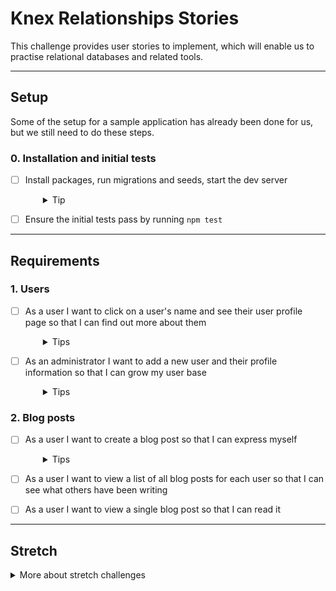 # Knex Relationships Stories

This challenge provides user stories to implement, which will enable us to practise relational databases and related tools.

---

## Setup

Some of the setup for a sample application has already been done for us, but we still need to do these steps.

### 0. Installation and initial tests

- [ ] Install packages, run migrations and seeds, start the dev server
  <details style="padding-left: 2em">
    <summary>Tip</summary>

    Commands might look like this:

    ```
    npm i
    npx knex migrate:latest
    npx knex seed:run
    npm run dev
    ```

    This will create and populate the database with the existing migrations and seeds, and start the server with `nodemon`.
  </details>

- [ ] Ensure the initial tests pass by running `npm test`

---

## Requirements

### 1. Users

- [ ] As a user I want to click on a user's name and see their user profile page so that I can find out more about them
  <details style="padding-left: 2em">
    <summary>Tips</summary>

    - This is a one to one relationship: a user has **ONE** profile page
    - We'll need a `profiles` table with a `user_id` column and some other useful information about the user, like their URL and maybe a profile picture
  </details>

- [ ] As an administrator I want to add a new user and their profile information so that I can grow my user base
  <details style="padding-left: 2em">
    <summary>Tips</summary>

    - This will involve writing to more than one table in separate queries
    - Create a form to enter the user information, and a route which will be the form's action
  </details>

### 2. Blog posts
- [ ] As a user I want to create a blog post so that I can express myself
  <details style="padding-left: 2em">
    <summary>Tips</summary>
  
    - This is a one to many relationship: a user has **MANY** blog posts
    - We'll need a `posts` table with a `user_id` column, and some named `title` and `content` that contain the post text
  </details>

- [ ] As a user I want to view a list of all blog posts for each user so that I can see what others have been writing

- [ ] As a user I want to view a single blog post so that I can read it

---

## Stretch

<details>
  <summary>More about stretch challenges</summary>

  1. As a user I want to add another user to my favourites list so that I can easily view their profile pages
      - This is a many to many relationship: **MANY** users have **MANY** favourites
      - We'll need a `favourites` join table which has `user_id` and `favourite_id` columns
      - Think about how you're going to add rows to this table as users add favourites to their list
  2. As a user I want to filter the list of blog posts so that it only shows users who are on my favourites list
</details>
